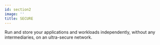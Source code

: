 ```yaml
---
id: section2
image: ''
title: SECURE
---
```


Run and store your applications and workloads independently, without any intermediaries, on an ultra-secure network.